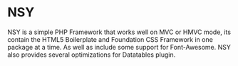 # NSY
NSY is a simple PHP Framework that works well on MVC or HMVC mode, its contain the HTML5 Boilerplate and Foundation CSS Framework in one package at a time. As well as include some support for Font-Awesome. NSY also provides several optimizations for Datatables plugin.
